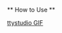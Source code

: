 ** How to Use **

[ttystudio GIF](https://raw.githubusercontent.com/ahmmkh/scrape_anime/master/d.gif)